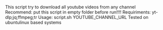 This script try to download all youtube videos from any channel
Recommend: put this script in empty folder before run!!!!
Requiriments: yt-dlp;jq;ffmpeg;tr
Usage: script.sh YOUTUBE_CHANNEL_URL
Tested on ubuntulinux based systems
